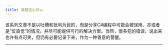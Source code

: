 ```yaml
---
title: 就是这么坑🪤
---
```


该系列文章不是以吐槽和批判为目的，而是分享C#编程中可能会被误用、亦或者是“反直觉”的情况，并尽可能提供可行的解决方案。当然，很多犯的错误，说出来也许有点可笑，但仍有必要记录下来，作为一种善意的警醒。

---
